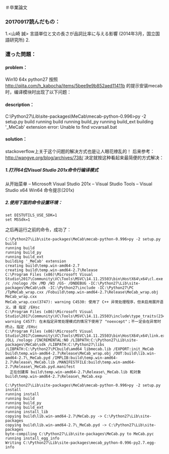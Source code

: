 ＃卒業論文
### 20170917読んだもの： 
1.<山崎 誠> 言語単位と文の長さが品詞比率に与える影響 (2014年3月，国立国語研究所)
2.

### 遭った問題：

#### problem：
Win10 64x python27 按照 http://qiita.com/h_kabocha/items/5bee9e9b852aed11411b 的提示安装mecab时，编译模块时出现了以下问题：
#### description：
C:\Python27\Lib\site-packages\MeCab\mecab-python-0.996>py -2 setup.py build
running build
running build_py
running build_ext
building '_MeCab' extension
error: Unable to find vcvarsall.bat
#### solution：
stackoverflow上关于这个问题的解决方式也是让人眼花缭乱的！
后来参考：http://wangye.org/blog/archives/738/
决定就按这种看起来最简便的方式解决：

##### 1.打开64位Visual Studio 201x命令行编译模式
从开始菜单 – Microsoft Visual Studio 201x – Visual Studio Tools – Visual Studio x64 Win64 命令提示(201x)
##### 2.使用下面的命令设置环境：
```
set DISTUTILS_USE_SDK=1
set MSSdk=1
```

之后再运行之前的命令，成功了：

```
C:\Python27\Lib\site-packages\MeCab\mecab-python-0.996>py -2 setup.py build
running build
running build_py
running build_ext
building '_MeCab' extension
creating build\temp.win-amd64-2.7
creating build\temp.win-amd64-2.7\Release
C:\Program Files (x86)\Microsoft Visual Studio\2017\Community\VC\Tools\MSVC\14.11.25503\bin\HostX64\x64\cl.exe /c /nologo /Ox /MD /W3 /GS- /DNDEBUG -IC:\Python27\Lib\site-packages\MeCab\sdk -IC:\Python27\include -IC:\Python27\PC /TpMeCab_wrap.cxx /Fobuild\temp.win-amd64-2.7\Release\MeCab_wrap.obj
MeCab_wrap.cxx
MeCab_wrap.cxx(3747): warning C4530: 使用了 C++ 异常处理程序，但未启用展开语义。请 指定 /EHsc
C:\Program Files (x86)\Microsoft Visual Studio\2017\Community\VC\Tools\MSVC\14.11.25503\include\type_traits(2342): warning C4577: 在未指定异常处理模式的情况下使用了 "noexcept"；不一定会在异常时终止。指定 /EHsc
C:\Program Files (x86)\Microsoft Visual Studio\2017\Community\VC\Tools\MSVC\14.11.25503\bin\HostX64\x64\link.exe /DLL /nologo /INCREMENTAL:NO /LIBPATH:C:\Python27\Lib\site-packages\MeCab\sdk /LIBPATH:C:\Python27\libs /LIBPATH:C:\Python27\PCbuild\amd64 libmecab.lib /EXPORT:init_MeCab build\temp.win-amd64-2.7\Release\MeCab_wrap.obj /OUT:build\lib.win-amd64-2.7\_MeCab.pyd /IMPLIB:build\temp.win-amd64-2.7\Release\_MeCab.lib /MANIFESTFILE:build\temp.win-amd64-2.7\Release\_MeCab.pyd.manifest
  正在创建库 build\temp.win-amd64-2.7\Release\_MeCab.lib 和对象 build\temp.win-amd64-2.7\Release\_MeCab.exp

C:\Python27\Lib\site-packages\MeCab\mecab-python-0.996>py -2 setup.py install
running install
running build
running build_py
running build_ext
running install_lib
copying build\lib.win-amd64-2.7\MeCab.py -> C:\Python27\Lib\site-packages
copying build\lib.win-amd64-2.7\_MeCab.pyd -> C:\Python27\Lib\site-packages
byte-compiling C:\Python27\Lib\site-packages\MeCab.py to MeCab.pyc
running install_egg_info
Writing C:\Python27\Lib\site-packages\mecab_python-0.996-py2.7.egg-info



